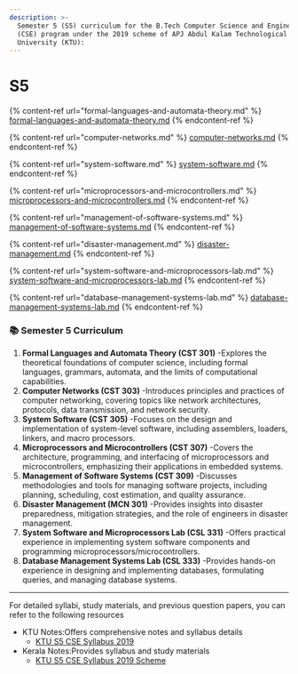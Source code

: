 ```yaml
---
description: >-
  Semester 5 (S5) curriculum for the B.Tech Computer Science and Engineering
  (CSE) program under the 2019 scheme of APJ Abdul Kalam Technological
  University (KTU):
---
```


# S5

{% content-ref url="formal-languages-and-automata-theory.md" %}
[formal-languages-and-automata-theory.md](formal-languages-and-automata-theory.md)
{% endcontent-ref %}

{% content-ref url="computer-networks.md" %}
[computer-networks.md](computer-networks.md)
{% endcontent-ref %}

{% content-ref url="system-software.md" %}
[system-software.md](system-software.md)
{% endcontent-ref %}

{% content-ref url="microprocessors-and-microcontrollers.md" %}
[microprocessors-and-microcontrollers.md](microprocessors-and-microcontrollers.md)
{% endcontent-ref %}

{% content-ref url="management-of-software-systems.md" %}
[management-of-software-systems.md](management-of-software-systems.md)
{% endcontent-ref %}

{% content-ref url="disaster-management.md" %}
[disaster-management.md](disaster-management.md)
{% endcontent-ref %}

{% content-ref url="system-software-and-microprocessors-lab.md" %}
[system-software-and-microprocessors-lab.md](system-software-and-microprocessors-lab.md)
{% endcontent-ref %}

{% content-ref url="database-management-systems-lab.md" %}
[database-management-systems-lab.md](database-management-systems-lab.md)
{% endcontent-ref %}

### 📚 Semester 5 Curriculum

1. **Formal Languages and Automata Theory (CST 301)** -Explores the theoretical foundations of computer science, including formal languages, grammars, automata, and the limits of computational capabilities.
2. **Computer Networks (CST 303)** -Introduces principles and practices of computer networking, covering topics like network architectures, protocols, data transmission, and network security.
3. **System Software (CST 305)** -Focuses on the design and implementation of system-level software, including assemblers, loaders, linkers, and macro processors.
4. **Microprocessors and Microcontrollers (CST 307)** -Covers the architecture, programming, and interfacing of microprocessors and microcontrollers, emphasizing their applications in embedded systems.
5. **Management of Software Systems (CST 309)** -Discusses methodologies and tools for managing software projects, including planning, scheduling, cost estimation, and quality assurance.
6. **Disaster Management (MCN 301)** -Provides insights into disaster preparedness, mitigation strategies, and the role of engineers in disaster management.
7. **System Software and Microprocessors Lab (CSL 331)** -Offers practical experience in implementing system software components and programming microprocessors/microcontrollers.
8. **Database Management Systems Lab (CSL 333)** -Provides hands-on experience in designing and implementing databases, formulating queries, and managing database systems.

***

For detailed syllabi, study materials, and previous question papers, you can refer to the following resources

* KTU Notes:Offers comprehensive notes and syllabus details
  * [KTU S5 CSE Syllabus 2019](https://www.ktunotes.in/ktu-s5-cse-syllabus-2019/)
* Kerala Notes:Provides syllabus and study materials
  * [KTU S5 CSE Syllabus 2019 Scheme](https://www.keralanotes.com/2021/11/KTU-S5-CSE-Syllabus-2019-Scheme.html)
